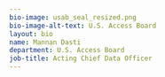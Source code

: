 ```yaml
---
bio-image: usab_seal_resized.png
bio-image-alt-text: U.S. Access Board
layout: bio
name: Mannan Dasti
department: U.S. Access Board
job-title: Acting Chief Data Officer
---
```

